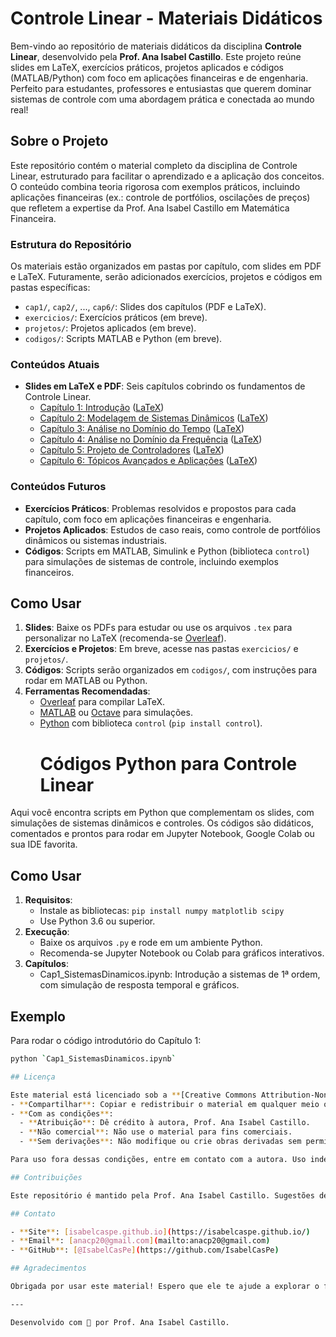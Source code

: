 # Controle Linear - Materiais Didáticos

Bem-vindo ao repositório de materiais didáticos da disciplina **Controle Linear**, desenvolvido pela **Prof. Ana Isabel Castillo**. Este projeto reúne slides em LaTeX, exercícios práticos, projetos aplicados e códigos (MATLAB/Python) com foco em aplicações financeiras e de engenharia. Perfeito para estudantes, professores e entusiastas que querem dominar sistemas de controle com uma abordagem prática e conectada ao mundo real!

## Sobre o Projeto

Este repositório contém o material completo da disciplina de Controle Linear, estruturado para facilitar o aprendizado e a aplicação dos conceitos. O conteúdo combina teoria rigorosa com exemplos práticos, incluindo aplicações financeiras (ex.: controle de portfólios, oscilações de preços) que refletem a expertise da Prof. Ana Isabel Castillo em Matemática Financeira.

### Estrutura do Repositório
Os materiais estão organizados em pastas por capítulo, com slides em PDF e LaTeX. Futuramente, serão adicionados exercícios, projetos e códigos em pastas específicas:
- `cap1/`, `cap2/`, ..., `cap6/`: Slides dos capítulos (PDF e LaTeX).
- `exercicios/`: Exercícios práticos (em breve).
- `projetos/`: Projetos aplicados (em breve).
- `codigos/`: Scripts MATLAB e Python (em breve).

### Conteúdos Atuais
- **Slides em LaTeX e PDF**: Seis capítulos cobrindo os fundamentos de Controle Linear.
  - [Capítulo 1: Introdução](cap1/cap1.pdf) ([LaTeX](cap1/cap1.tex))
  - [Capítulo 2: Modelagem de Sistemas Dinâmicos](cap2/cap2.pdf) ([LaTeX](cap2/cap2.tex))
  - [Capítulo 3: Análise no Domínio do Tempo](cap3/cap3.pdf) ([LaTeX](cap3/cap3.tex))
  - [Capítulo 4: Análise no Domínio da Frequência](cap4/cap4.pdf) ([LaTeX](cap4/cap4.tex))
  - [Capítulo 5: Projeto de Controladores](cap5/cap5.pdf) ([LaTeX](cap5/cap5.tex))
  - [Capítulo 6: Tópicos Avançados e Aplicações](cap6/cap6.pdf) ([LaTeX](cap6/cap6.tex))

### Conteúdos Futuros
- **Exercícios Práticos**: Problemas resolvidos e propostos para cada capítulo, com foco em aplicações financeiras e engenharia.
- **Projetos Aplicados**: Estudos de caso reais, como controle de portfólios dinâmicos ou sistemas industriais.
- **Códigos**: Scripts em MATLAB, Simulink e Python (biblioteca `control`) para simulações de sistemas de controle, incluindo exemplos financeiros.

## Como Usar

1. **Slides**: Baixe os PDFs para estudar ou use os arquivos `.tex` para personalizar no LaTeX (recomenda-se [Overleaf](https://www.overleaf.com)).
2. **Exercícios e Projetos**: Em breve, acesse nas pastas `exercicios/` e `projetos/`.
3. **Códigos**: Scripts serão organizados em `codigos/`, com instruções para rodar em MATLAB ou Python.
4. **Ferramentas Recomendadas**:
   - [Overleaf](https://www.overleaf.com) para compilar LaTeX.
   - [MATLAB](https://www.mathworks.com) ou [Octave](https://octave.org) para simulações.
   - [Python](https://www.python.org) com biblioteca `control` (`pip install control`).
     # Códigos Python para Controle Linear

 Aqui você encontra scripts em Python que complementam os slides, com simulações de sistemas dinâmicos e controles. Os códigos são didáticos, comentados e prontos para rodar em Jupyter Notebook, Google Colab ou sua IDE favorita.

## Como Usar
1. **Requisitos**:
   - Instale as bibliotecas: `pip install numpy matplotlib scipy`
   - Use Python 3.6 ou superior.
2. **Execução**:
   - Baixe os arquivos `.py` e rode em um ambiente Python.
   - Recomenda-se Jupyter Notebook ou Colab para gráficos interativos.
3. **Capítulos**:
   - Cap1_SistemasDinamicos.ipynb: Introdução a sistemas de 1ª ordem, com simulação de resposta temporal e gráficos.

## Exemplo
Para rodar o código introdutório do Capítulo 1:
```bash
python `Cap1_SistemasDinamicos.ipynb`

## Licença

Este material está licenciado sob a **[Creative Commons Attribution-NonCommercial-NoDerivatives 4.0 International (CC BY-NC-ND 4.0)](https://creativecommons.org/licenses/by-nc-nd/4.0/)**. Você pode:
- **Compartilhar**: Copiar e redistribuir o material em qualquer meio ou formato.
- **Com as condições**:
  - **Atribuição**: Dê crédito à autora, Prof. Ana Isabel Castillo.
  - **Não comercial**: Não use o material para fins comerciais.
  - **Sem derivações**: Não modifique ou crie obras derivadas sem permissão.

Para uso fora dessas condições, entre em contato com a autora. Uso indevido será reportado.:)

## Contribuições

Este repositório é mantido pela Prof. Ana Isabel Castillo. Sugestões de melhorias, como novos exemplos ou correções, são bem-vindas! Envie suas ideias por email ou abra uma conta  no GitHub.

## Contato

- **Site**: [isabelcaspe.github.io](https://isabelcaspe.github.io/)
- **Email**: [anacp20@gmail.com](mailto:anacp20@gmail.com)
- **GitHub**: [@IsabelCasPe](https://github.com/IsabelCasPe)

## Agradecimentos 

Obrigada por usar este material! Espero que ele te ajude a explorar o fascinante mundo do Controle Linear, com um toque de finanças e muita prática. Compartilhe com seus colegas e bora aprender juntos! :) 

---

Desenvolvido com 💙 por Prof. Ana Isabel Castillo.
